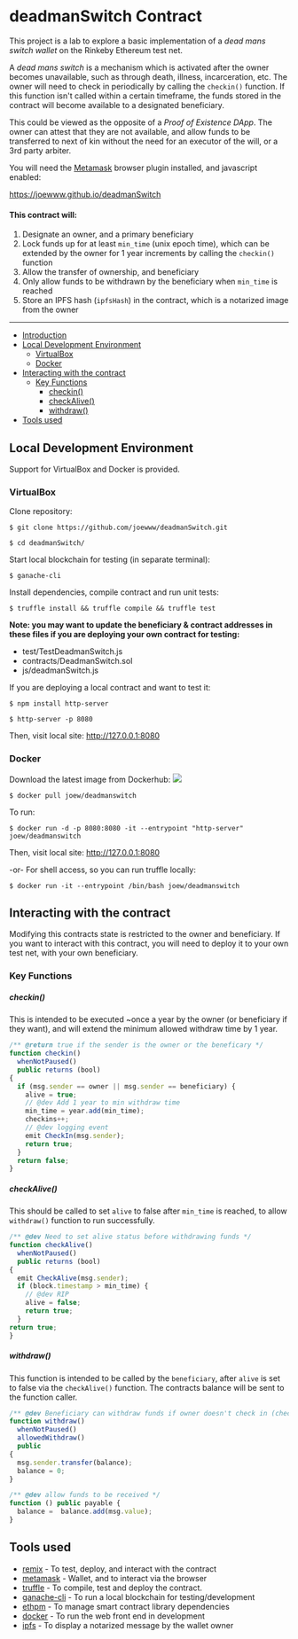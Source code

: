# deadmanSwitch Contract

This project is a lab to explore a basic implementation of a *dead mans switch wallet* on the Rinkeby Ethereum test net.

A *dead mans switch* is a mechanism which is activated after the owner becomes unavailable, such as through death, illness, incarceration, etc. The owner will need to check in periodically by calling the `checkin()` function. If this function isn't called within a certain timeframe, the funds stored in the contract will become available to a designated beneficiary.

This could be viewed as the opposite of a *Proof of Existence DApp*. The owner can attest that they are not available, and allow funds to be transferred to next of kin without the need for an executor of the will, or a 3rd party arbiter.

You will need the [Metamask](https://metamask.io/) browser plugin installed, and javascript enabled:

https://joewww.github.io/deadmanSwitch


#### This contract will:

1. Designate an owner, and a primary beneficiary
2. Lock funds up for at least `min_time` (unix epoch time), which can be extended by the owner for 1 year increments by calling the `checkin()` function
3. Allow the transfer of ownership, and beneficiary
4. Only allow funds to be withdrawn by the beneficiary when `min_time` is reached
5. Store an IPFS hash (`ipfsHash`) in the contract, which is a notarized image from the owner

---

- [Introduction](#deadmanswitch-contract)
- [Local Development Environment](#local-development-environment)
  - [VirtualBox](#virtualbox)
  - [Docker](#docker)
- [Interacting with the contract](#interacting-with-the-contract)
  - [Key Functions](#key-functions)
    - [checkin()](#checkin)
    - [checkAlive()](#checkalive)
    - [withdraw()](#withdraw)
- [Tools used](#tools-used)

## Local Development Environment

Support for VirtualBox and Docker is provided.

### VirtualBox

Clone repository:

`$ git clone https://github.com/joewww/deadmanSwitch.git`

`$ cd deadmanSwitch/`

Start local blockchain for testing (in separate terminal):

`$ ganache-cli`

Install dependencies, compile contract and run unit tests:

`$ truffle install && truffle compile && truffle test`

**Note: you may want to update the beneficiary & contract addresses in these files if you are deploying your own contract for testing:**

 - test/TestDeadmanSwitch.js
 - contracts/DeadmanSwitch.sol
 - js/deadmanSwitch.js

If you are deploying a local contract and want to test it:

`$ npm install http-server`

`$ http-server -p 8080`

Then, visit local site: http://127.0.0.1:8080


### Docker

Download the latest image from Dockerhub:
[![](https://images.microbadger.com/badges/version/joew/deadmanswitch.svg)](https://microbadger.com/images/joew/deadmanswitch "Get your own version badge on microbadger.com")

`$ docker pull joew/deadmanswitch`

To run:

`$ docker run -d -p 8080:8080 -it --entrypoint "http-server" joew/deadmanswitch`

Then, visit local site: http://127.0.0.1:8080

-or- For shell access, so you can run truffle locally:

`$ docker run -it --entrypoint /bin/bash joew/deadmanswitch`


## Interacting with the contract

Modifying this contracts state is restricted to the owner and beneficiary. If you want to interact with this contract, you will need to deploy it to your own test net, with your own beneficiary.

### Key Functions

##### checkin()

This is intended to be executed ~once a year by the owner (or beneficiary if they want), and will extend the minimum allowed withdraw time by 1 year.

```javascript
/** @return true if the sender is the owner or the beneficary */
function checkin()
  whenNotPaused()
  public returns (bool)
{
  if (msg.sender == owner || msg.sender == beneficiary) {
    alive = true;
    // @dev Add 1 year to min withdraw time
    min_time = year.add(min_time);
    checkins++;
    // @dev logging event
    emit CheckIn(msg.sender);
    return true;
  }
  return false;
}
```

##### checkAlive()

This should be called to set `alive` to false after `min_time` is reached, to allow `withdraw()` function to run successfully.

```javascript
/** @dev Need to set alive status before withdrawing funds */
function checkAlive()
  whenNotPaused()
  public returns (bool)
{
  emit CheckAlive(msg.sender);
  if (block.timestamp > min_time) {
    // @dev RIP
    alive = false;
    return true;
  }
return true;
}
```

##### withdraw()

This function is intended to be called by the `beneficiary`, after `alive` is set to false via the `checkAlive()` function. The contracts balance will be sent to the function caller.

```javascript
/** @dev Beneficiary can withdraw funds if owner doesn't check in (checked out) */
function withdraw()
  whenNotPaused()
  allowedWithdraw()
  public
{
  msg.sender.transfer(balance);
  balance = 0;
}

/** @dev allow funds to be received */
function () public payable {
  balance =  balance.add(msg.value);
}
```

## Tools used

* [remix](https://remix.ethereum.org/) - To test, deploy, and interact with the contract
* [metamask](https://metamask.io/) - Wallet, and to interact via the browser
* [truffle](https://truffleframework.com/) - To compile, test and deploy the contract.
* [ganache-cli](https://github.com/trufflesuite/ganache-cli) - To run a local blockchain for testing/development
* [ethpm](https://www.ethpm.com/) - To manage smart contract library dependencies
* [docker](https://www.docker.com) - To run the web front end in development
* [ipfs](https://ipfs.io) - To display a notarized message by the wallet owner
